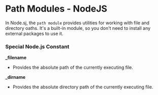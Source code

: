 # Path Modules - NodeJS
In Node.sj, the ```path module``` provides utilities for working with file and directory oaths. It's a built-in module, so you don't need to install any external packages to use it.

### Special Node.js Constant

**_filename**

- Provides the absolute path of the currently executing file.

**_dirname**

- Provides the absolute directory path of the currently executing file.
